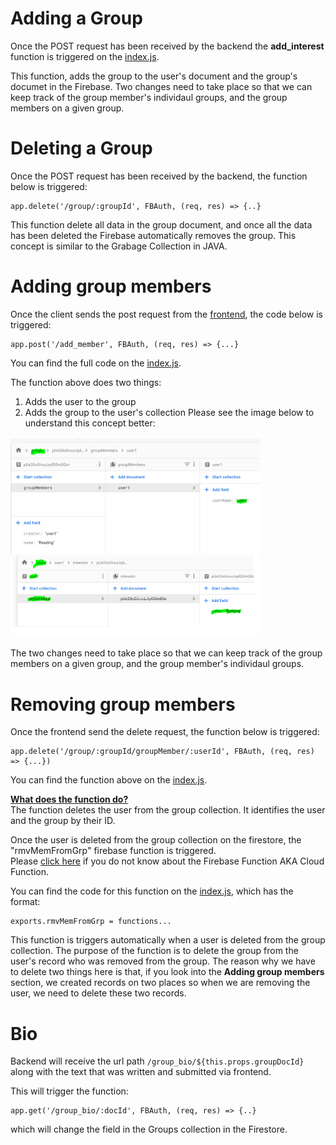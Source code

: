 # Adding a Group #
Once the POST request has been received by the backend the <b>add_interest</b> function is triggered on the [index.js](https://cseegit.essex.ac.uk/ce301_2020/ce301_rai_ajaya/-/edit/master/final_product/bro-online-functions/functions/index.js).

This function, adds the group to the user's document and the group's documet in the Firebase.
Two changes need to take place so that we can keep track of the group member's individaul groups, and the group members on a given group.

# Deleting a Group #
Once the POST request has been received by the backend, the function below is triggered:

    app.delete('/group/:groupId', FBAuth, (req, res) => {..}

This function delete all data in the group document, and once all the data has been deleted the Firebase automatically removes the group. This concept is similar to the Grabage Collection in JAVA.

# Adding group members #

Once the client sends the post request from the [frontend](https://cseegit.essex.ac.uk/ce301_2020/ce301_rai_ajaya/-/tree/master/final_product/bro-online-client/src/pages), the code below is triggered:

    app.post('/add_member', FBAuth, (req, res) => {...}

You can find the full code on the [index.js](https://cseegit.essex.ac.uk/ce301_2020/ce301_rai_ajaya/-/edit/master/final_product/bro-online-functions/functions/index.js).

The function above does two things:
1. Adds the user to the group
2. Adds the group to the user's collection
Please see the image below to understand this concept better:<br>

<img src="final_product/bro-online-functions/functions/technicalDoc_img/addGroupMem_1.png" alt="drawing" width="400"/><br>
<img src="final_product/bro-online-functions/functions/technicalDoc_img/addGroupMem_2.png" alt="drawing" width="400"/><br>

The two changes need to take place so that we can keep track of the group members on a given group, and the group member's individaul groups.

# Removing group members #
Once the frontend send the delete request, the function below is triggered:

    app.delete('/group/:groupId/groupMember/:userId', FBAuth, (req, res) => {...})

You can find the function above on the [index.js](https://cseegit.essex.ac.uk/ce301_2020/ce301_rai_ajaya/-/edit/master/final_product/bro-online-functions/functions/index.js).<br>

<ins>**What does the function do?**</ins><br>
The function deletes the user from the group collection. It identifies the user and the group by their ID.

Once the user is deleted from the group collection on the firestore, the "rmvMemFromGrp" firebase function is triggered.<br>
Please [click here](https://cseegit.essex.ac.uk/ce301_2020/ce301_rai_ajaya/-/blob/master/final_product/technical_documentation/firebase.md) if you do not know about the Firebase Function AKA Cloud Function.

You can find the code for this function on the [index.js](https://cseegit.essex.ac.uk/ce301_2020/ce301_rai_ajaya/-/edit/master/final_product/bro-online-functions/functions/index.js), which has the format:

    exports.rmvMemFromGrp = functions...

This function is triggers automatically when a user is deleted from the group collection. The purpose of the function is to delete the group from the user's record who was removed from the group. The reason why we have to delete two things here is that, if you look into the **Adding group members** section, we created records on two places so when we are removing the user, we need to delete these two records.

# Bio #
Backend will receive the url path `/group_bio/${this.props.groupDocId}` along with the text that was written and submitted via frontend. 

This will trigger the function:

    app.get('/group_bio/:docId', FBAuth, (req, res) => {..}

which will change the field in the Groups collection in the Firestore.


